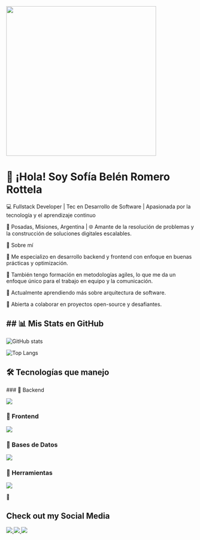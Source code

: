 <img src="https://camo.githubusercontent.com/2a85a3fe4bc2747c3d6114596fbecf23279aacbc4ad08977c7e2e5ab86d2691d/68747470733a2f2f63646e2e6472696262626c652e636f6d2f75736572732f313237373331322f73637265656e73686f74732f31343733333239382f6d656469612f33396231303435653539333733373538376464363065343263383432326431662e676966" width="400"/>

<h1> 🌟 ¡Hola! Soy Sofía Belén Romero Rottela </h1>


💻 Fullstack Developer | Tec en Desarrollo de Software | Apasionada por la tecnología y el aprendizaje continuo

📍 Posadas, Misiones, Argentina | 🌐 Amante de la resolución de problemas y la construcción de soluciones digitales escalables.

🚀 Sobre mí

🎯 Me especializo en desarrollo backend y frontend con enfoque en buenas prácticas y optimización.

🧠 También tengo formación en metodologías agiles, lo que me da un enfoque único para el trabajo en equipo y la comunicación.

🌱 Actualmente aprendiendo más sobre arquitectura de software.

🤝 Abierta a colaborar en proyectos open-source y desafiantes.


<h2> ## 📊 Mis Stats en GitHub  </h2>


![GitHub stats](https://github-readme-stats.vercel.app/api?username=sofiromrott&include_all_commits=true&count_private=true&show_icons=true&line_height=20&title_color=7A7ADB&icon_color=2234AE&text_color=D3D3D3&bg_color=000000,000000,130F40)  

![Top Langs](https://github-readme-stats.vercel.app/api/top-langs/?username=sofiromrott&layout=compact&theme=radical)  

<h2> 🛠️ Tecnologías que manejo </h2>
### 🔹 Backend  
<p align="left">
  <img src="https://skillicons.dev/icons?i=nodejs,php,python,nestjs,dotnet" />
</p>

### 🔹 Frontend  
<p align="left">
  <img src="https://skillicons.dev/icons?i=js,ts,react,angular,blazor" />
</p>

### 🔹 Bases de Datos  
<p align="left">
  <img src="https://skillicons.dev/icons?i=postgresql,mysql,sqlserver,mongodb" />
</p>

### 🔹 Herramientas  
<p align="left">
  <img src="https://skillicons.dev/icons?i=git,github,postman,docker,linux,vscode" />
</p>



🔹 <h2>Check out my Social Media </h2>


<a href="https://www.instagram.com/sofi.rom.rott/">
  <img src="https://img.shields.io/badge/Instagram-%23E4405F.svg?style=for-the-badge&logo=Instagram&logoColor=white">
</a>

<a href="https://www.linkedin.com/in/sof%C3%ADa-bel%C3%A9n-romero-rottela-499230241/">
  <img src="https://img.shields.io/badge/linkedin-%230077B5.svg?style=for-the-badge&logo=linkedin&logoColor=white">
</a>

<a href="sofi.rom.rott@gmail.com">
  <img src="https://img.shields.io/badge/Gmail-D14836?style=for-the-badge&logo=gmail&logoColor=white">
</a>



